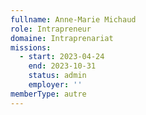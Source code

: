 ```yaml
---
fullname: Anne-Marie Michaud
role: Intrapreneur
domaine: Intraprenariat
missions:
  - start: 2023-04-24
    end: 2023-10-31
    status: admin
    employer: ''
memberType: autre
---
```


